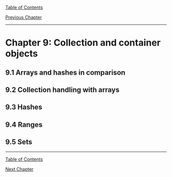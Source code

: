 [Table of Contents](_toc.md)

[Previous Chapter](ch8.md)

---

# Chapter 9: Collection and container objects #

## 9.1 Arrays and hashes in comparison ##

## 9.2 Collection handling with arrays ##

## 9.3 Hashes ##

## 9.4 Ranges ##

## 9.5 Sets ##

---
[Table of Contents](_toc.md)

[Next Chapter](ch10.md)
